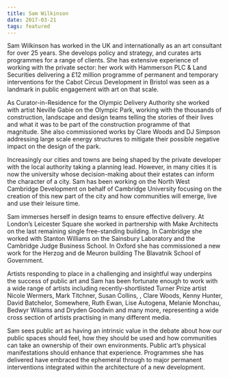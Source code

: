 ```yaml
---
title: Sam Wilkinson
date: 2017-03-21
tags: featured
---
```



Sam Wilkinson has worked in the UK and internationally as an art consultant for over 25 years. She develops policy and strategy, and curates arts programmes for a range of clients. She has extensive experience of working with the private sector: her work with Hammerson PLC & Land Securities delivering a £12 million programme of permanent and temporary interventions for the Cabot Circus Development in Bristol was seen as a landmark in public engagement with art on that scale.

As Curator-in-Residence for the Olympic Delivery Authority she worked with artist Neville Gabie on the Olympic Park, working with the thousands of construction, landscape and design teams telling the stories of their lives and what it was to be part of the construction programme of that magnitude. She also commissioned works by Clare Woods and DJ Simpson addressing large scale energy structures to mitigate their possible negative impact on the design of the park.

Increasingly our cities and towns are being shaped by the private developer with the local authority taking a planning lead. However, in many cities it is now the university whose decision-making about their estates can inform the character of a city. Sam has been working on the North West Cambridge Development on behalf of Cambridge University focusing on the creation of this new part of the city and how communities will emerge, live and use their leisure time.

Sam immerses herself in design teams to ensure effective delivery. At London’s Leicester Square she worked in partnership with Make Architects on the last remaining single free-standing building. In Cambridge she worked with Stanton Williams on the Sainsbury Laboratory and the Cambridge Judge Business School.  In Oxford she has commissioned a new work for the Herzog and de Meuron building The Blavatnik School of Government.

Artists responding to place in a challenging and insightful way underpins the success of public art and Sam has been fortunate enough to work with a wide range of artists including recently-shortlisted Turner Prize artist Nicole Wermers, Mark Titchner, Susan Collins, , Clare Woods, Kenny Hunter, David Batchelor, Somewhere, Ruth Ewan, Lise Autogena, Melanie Monchau, Bedwyr Wiliams and Dryden Goodwin  and many more, representing a wide cross section of artists practising in many different media.

Sam sees public art as having an intrinsic value in the debate about how our public spaces should feel, how they should be used and how communities can take an ownership of their own environments. Public art’s physical manifestations should enhance that experience.  Programmes she has delivered have embraced the ephemeral through to major permanent interventions integrated within the architecture of a new development.
